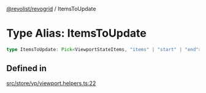 [@revolist/revogrid](README.md) / ItemsToUpdate

# Type Alias: ItemsToUpdate

```ts
type ItemsToUpdate: Pick<ViewportStateItems, "items" | "start" | "end">;
```

## Defined in

[src/store/vp/viewport.helpers.ts:22](https://github.com/revolist/revogrid/blob/7441a116e7c14801fe05f009e2206ea7b70630f5/src/store/vp/viewport.helpers.ts#L22)
